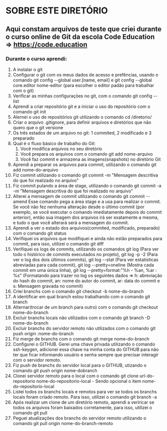 SOBRE ESTE DIRETÓRIO
====================

## Aqui constam arquivos de teste que criei durante o curso online de Git da escola Code Education => https://code.education

### Durante o curso aprendi:
1. A instalar o git
2. Configurar o git com os meus dados de acesso e prefências, usando o comando git config --global user.[name, email] e git config --global core.editor nome-editor (para escolher o editor padão para trabalhar com o git)
3. Verificar as minhas configurações no git, com o comando git config --list
4. Aprendi a criar repositório git e a iniciar o uso do repositório com o comando git init
5. Alernei o uso de repositórios git utilizando o comando cd /diretorio/
6. Criar o arquivo .gitignore, para definir arquivos e diretórios que não quero que o git versione
7. Os três estados de um arquivo no git: 1 commited, 2 modificado e 3 preparado
8. Qual é o fluxo básico de trabalho do Git: 
   1. Você modifica arquivos no seu diretório
   2. Você prepara os arquivos com o comando git add nome-arquivo
   3. Você faz commit e armazena as imagens(snapshots) no diretório Git
9. Aprendi a preparar os arquivos para commit, utilizando o comando git add nome-do-arquivo
10. Fiz commit utilizando o comando git commit -m "Mensagem descritiva do que foi realizado no arquivo"
11. Fiz commit pulando a área de stage, utilizando o comando git commit -a -m "Mensagem descritiva do que foi realizado no arquivo"
12. Alterei a mensagem de commit utilizando o comando git commit --amend
Esse comando pega a área stage e a usa para realizar o commit. 
Se você não fez nenhuma alteração desde o último commit (por exemplo, se você executar o comando imediatamente depois do commit anterior), então sua imagem dos arquivos irá ser exatamente a mesma, e tudo o que você alterará será a mensagem do commit.
13. Aprendi a ver o estado dos arquivos(commited, modificado, preparado) com o comando git status
14. Verifiquei os arquivos que modifiquei e ainda não estão preparados para commit, para isso, utilizei o comando git diff
15. Verifiquei os logs de commits, utilizando os comandos git log (Para ver todo o histórico de commits executados no projeto), git log -p -2 (Para ver o log dos dois últimos commits), git log --stat (Para ver estatísticas abreviadas para cada commit), git log --pretty=oneline (Mostra cada commit em uma única linha), git log --pretty=format:"%h - %an, %ar : %s" (Formatando para trazer no log os seguintes dados => h: abreviação do hash do commit, an: nome do autor do commit, ar: data do commit e s: Mensagem gravada no commit) 
16. Criei branchs com o comando git checkout -b nome-do-branch
17. A identificar em qual branch estou trabalhando com o comando git branch
18. Alternar(trocar de um branch para outro) com o comando git checkout nome-do-branch
19. Excluir branchs locais não utilizados com o comando git branch -D nome-do-branch
20. Excluir branchs do servidor remoto não utilizados com o comando git push origin :nome-do-branch
21. Fiz merge de branchs com o comando git merge nome-do-branch
22. Configurei o GITHUB. Gerei uma chave privada utilizando o comando ssh-keygen, adicionei essa chave na minha conta do GITHUB para não ter que ficar informando usuário e senha sempre que precisar interagir com o servidor remoto.
23. Fiz push de branchs do servidor local para o GITHUB, utizando o comando git push origin nome-dobranch      
24. Clonei servidor remoto para o local com o comando git clone url-do-repositorio nome-do-repositorio-local - Sendo opcional o item nome-do-repositorio-local
25. Listei todos os branchs locais e remotos para ver se todos os branchs locais foram criado remoto. Para isso, utilizei o comando git branch -a
26. Após realizar um clone de um diretório remoto, aprendi a veriricar se todos os arquivos foram baixados corretamente, para isso, utilizei o comando git pull
27. Peguei atualizações dos branchs do servidor remoto utilizando o comando git pull origin nome-do-branch-remoto
 



